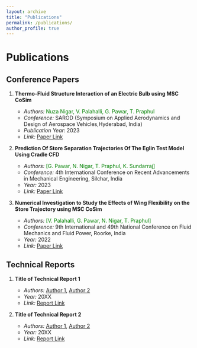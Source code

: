 ```yaml
---
layout: archive
title: "Publications"
permalink: /publications/
author_profile: true
---
```

# Publications

## Conference Papers

1. **Thermo-Fluid Structure Interaction of an Electric Bulb using MSC CoSim**
   - *Authors:* <span style="color: green;">Nuza Nigar, V. Palahalli, G. Pawar, T. Praphul</span>
   - *Conference:* SAROD (Symposium on Applied Aerodynamics and Design of Aerospace Vehicles,Hyderabad, India)
   - *Publication Year:* 2023
   - *Link:* [Paper Link](https://drive.google.com/file/d/1KMYm4BYeMNOBViJ0SuU96mo9-1NdbSuE/view?usp=sharing)

2. **Prediction Of Store Separation Trajectories Of The Eglin Test Model Using Cradle CFD**
   - *Authors:* <span style="color: green;">[G. Pawar, N. Nigar, T. Praphul, K. Sundarraj]</span>
   - *Conference:* 4th International Conference on Recent Advancements in Mechanical Engineering, Silchar, India
   - *Year:* 2023
   - *Link:* [Paper Link](https://drive.google.com/file/d/10wZ1xBLGxi0vLlwZvn4I_i7OPzMm8ZVW/view?usp=sharing)

3. **Numerical Investigation to Study the Effects of Wing Flexibility on the Store Trajectory using MSC CoSim**
   - *Authors:* <span style="color: green;">[V. Palahalli, G. Pawar, N. Nigar, T. Praphul]</span>
   - *Conference:* 9th International and 49th National Conference on Fluid Mechanics and Fluid Power, Roorke, India
   - *Year:* 2022
   - *Link:* [Paper Link](https://drive.google.com/file/d/1ucx_eYEUV4-YVnd72xhoE30V3ySypOjs/view?usp=sharing)



## Technical Reports

1. **Title of Technical Report 1**
   - *Authors:* [Author 1](link-to-author-profile), [Author 2](link-to-author-profile)
   - *Year:* 20XX
   - *Link:* [Report Link](link-to-report)

2. **Title of Technical Report 2**
   - *Authors:* [Author 1](link-to-author-profile), [Author 2](link-to-author-profile)
   - *Year:* 20XX
   - *Link:* [Report Link](link-to-report)
